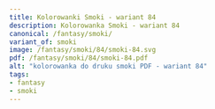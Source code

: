 ```yaml
---
title: Kolorowanki Smoki - wariant 84
description: Kolorowanka Smoki - wariant 84
canonical: /fantasy/smoki/
variant_of: smoki
image: /fantasy/smoki/84/smoki-84.svg
pdf: /fantasy/smoki/84/smoki-84.pdf
alt: "kolorowanka do druku smoki PDF - wariant 84"
tags:
- fantasy
- smoki
---
```

